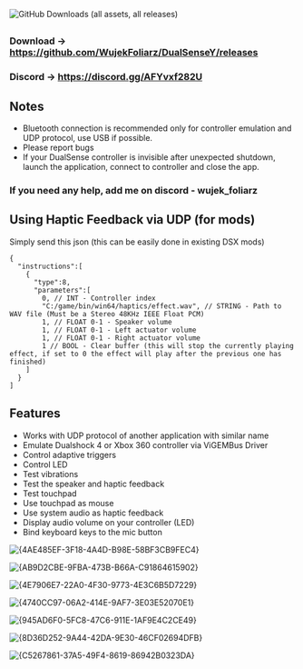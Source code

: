 ![GitHub Downloads (all assets, all releases)](https://img.shields.io/github/downloads/WujekFoliarz/DualSenseY/total)

##
### Download → https://github.com/WujekFoliarz/DualSenseY/releases
### Discord → https://discord.gg/AFYvxf282U

## Notes
- Bluetooth connection is recommended only for controller emulation and UDP protocol, use USB if possible.
- Please report bugs
- If your DualSense controller is invisible after unexpected shutdown, launch the application, connect to controller and close the app.

### If you need any help, add me on discord - wujek_foliarz

## Using Haptic Feedback via UDP (for mods)
Simply send this json (this can be easily done in existing DSX mods)
```
{
  "instructions":[
    {
      "type":8,
      "parameters":[
        0, // INT - Controller index
        "C:/game/bin/win64/haptics/effect.wav", // STRING - Path to WAV file (Must be a Stereo 48KHz IEEE Float PCM)
        1, // FLOAT 0-1 - Speaker volume
        1, // FLOAT 0-1 - Left actuator volume
        1, // FLOAT 0-1 - Right actuator volume
        1 // BOOL - Clear buffer (this will stop the currently playing effect, if set to 0 the effect will play after the previous one has finished)
    ]
  }
]
```

## Features

- Works with UDP protocol of another application with similar name
- Emulate Dualshock 4 or Xbox 360 controller via ViGEMBus Driver
- Control adaptive triggers
- Control LED
- Test vibrations
- Test the speaker and haptic feedback
- Test touchpad
- Use touchpad as mouse
- Use system audio as haptic feedback
- Display audio volume on your controller (LED)
- Bind keyboard keys to the mic button

![{4AE485EF-3F18-4A4D-B98E-58BF3CB9FEC4}](https://github.com/user-attachments/assets/5462e403-e94b-4d4f-9375-0b738cf5fac1)

![{AB9D2CBE-9FBA-473B-B66A-C91864615902}](https://github.com/user-attachments/assets/6649733d-2d12-42fa-892b-9b714393b97f)

![{4E7906E7-22A0-4F30-9773-4E3C6B5D7229}](https://github.com/user-attachments/assets/8a94ad0f-3575-466d-b5c5-ea4cda4e4026)

![{4740CC97-06A2-414E-9AF7-3E03E52070E1}](https://github.com/user-attachments/assets/17a2bdd9-5539-4e4d-9f8e-75c292d2738c)

![{945AD6F0-5FC8-47C6-911E-1AF9E4C2CE49}](https://github.com/user-attachments/assets/527c745b-7c64-4423-b0c0-b1a3c14bba4a)

![{8D36D252-9A44-42DA-9E30-46CF02694DFB}](https://github.com/user-attachments/assets/5d72a84d-6585-404f-8cf6-deb3b8b935ec)

![{C5267861-37A5-49F4-8619-86942B0323DA}](https://github.com/user-attachments/assets/8b783328-f6dc-4e23-8b11-9dc404a24764)

